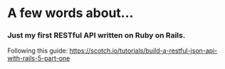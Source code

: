 # A few words about...

### Just my first RESTful API written on Ruby on Rails.

Following this guide: https://scotch.io/tutorials/build-a-restful-json-api-with-rails-5-part-one
